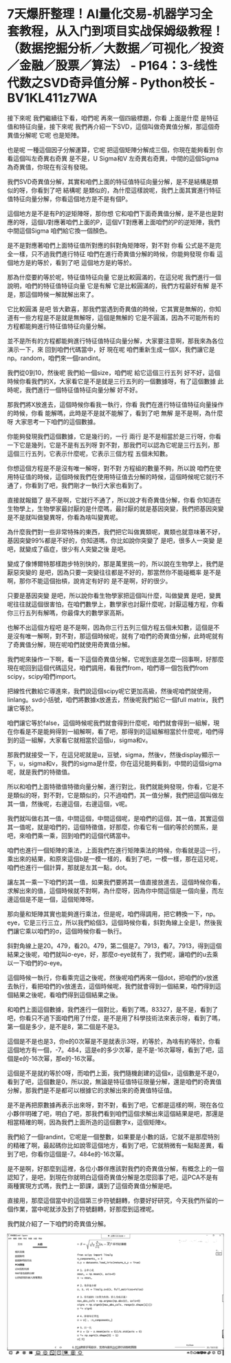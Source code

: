 # 7天爆肝整理！AI量化交易-机器学习全套教程，从入门到项目实战保姆级教程！（数据挖掘分析／大数据／可视化／投资／金融／股票／算法） - P164：3-线性代数之SVD奇异值分解 - Python校长 - BV1KL411z7WA

接下來呢 我們繼續往下看，咱們呢 再來一個四級標題，你看 上面是什麼 是特征值和特征向量，接下來呢 我們再介紹一下SVD，這個叫做奇異值分解，那這個奇異值分解呢 它呢 也是矩陣。

也是呢 一種這個因子分解運算，它呢 把這個矩陣分解成三個，你現在能夠看到 你看這個叫左奇異右奇異 是不是，U Sigma和V 左奇異右奇異，中間的這個Sigma為奇異值，你現在有沒有發現。

我們SVD奇異值分解，其實和咱們上面的特征值特征向量分解，是不是結構是類似的呀，你看到了吧 結構呢 是類似的，為什麼這樣說呢，我們上面其實進行特征值特征向量分解，你看這個地方是不是有個P。

這個地方是不是有P的逆矩陣呀，那你想 它和咱們下面奇異值分解，是不是也是對應的呀，這個U對應著咱們上面的P，這個VT對應著上面咱們的P的逆矩陣，我們中間這個Sigma 咱們給它換一個顏色。

是不是對應著咱們上面特征值所對應的斜對角矩陣呀，對不對 你看 公式是不是完全一樣，只不過我們進行特征 咱們在進行奇異值分解的時候，你能夠發現 你看 這個地方是約等於，看到了吧 這個地方是約等於。

那為什麼要約等於呢，特征值特征向量 它是比較圓滿的，在這兒呢 我們進行一個說明，咱們的特征值特征向量 它是有解 它是比較圓滿的，我們方程最好有解 是不是，那這個時候一解就解出來了。

它比較圓滿 是吧 皆大歡喜，那我們當遇到奇異值的時候，它其實是無解的，你知道有一些方程是不是就是無解呀，這個是無解的 它是不圓滿，因為不可能所有的方程都能夠進行特征值特征向量分解。

並不是所有的方程都能夠進行特征值特征向量分解，大家要注意啊，那我來為各位演示一下，來 回到咱們代碼當中，好 現在呢 咱們重新生成一個X，我們讓它是np。random，咱們來一個randint。

我們從0到10，然後呢 我們給一個size，咱們呢 給它這個三行五列 好不好，這個時候你看我們的X，大家看它是不是就是三行五列的一個數據呀，有了這個數據 此時呢，我們進行一個特征值特征向量分解 好不好。

那我們將X放進去，這個時候你看我一執行，你看 我們在進行特征值特征向量操作的時候，你看 能解嗎，此時是不是就不能解了，看到了吧 無解 是不是啊，為什麼呀 大家思考一下咱們的這個數據。

你能夠發現我們這個數據，它是幾行的，一行 兩行 是不是相當於是三行呀，你看一下它是幾列，它是不是有五列呀 對不對，那我們可以認為它呢是三行五列，那這個三行五列，它表示什麼呢，它表示三個方程 五個未知數。

你想這個方程是不是沒有唯一解呀，對不對 方程組的數量不夠，所以說 咱們在使用特征值的時候，這個時候我們在使用特征值去分解的時候，這個時候呢它就行不通了，你看到了吧，我們剛才一執行大家也看到了。

直接就報錯了 是不是啊，它就行不通了，所以說才有奇異值分解，你看 你知道在生物學上，生物學家最討厭的是什麼嗎，最討厭的就是基因突變，我們把基因突變是不是就叫做變異呀，你看為啥叫變異呢。

為什麼我們對一些非常特殊的東西，我們把它叫做異類呢，異類也就意味著不好，基因突變99%都是不好的，你知道嗎，你比如說你突變了 是吧，很多人一突變 是吧，就變成了癌症，很少有人突變之後 是吧。

變成了像博爾特那樣跑步特別快的，那是萬里挑一的，所以說在生物學上，我們是厭惡突變的 是吧，因為只要一突變往往都是不好的，那當然你不能碰概率 是不是啊，那你不能這個抬槓，說肯定有好的 是不是啊，好的很少。

只要是基因突變 是吧，所以說你看生物學家把這個叫什麼，叫做變異 是吧，變異呢往往就這個很害怕，在咱們數學上，數學家也討厭什麼呢，討厭這種方程，你看你三行五列有解嗎，你最偉大的數學家高斯。

也解不出這個方程吧 是不是啊，因為你三行五列三個方程五個未知數，這個是不是沒有唯一解啊，對不對，那這個時候呢，就有了咱們的奇異值分解，此時呢就有了奇異值分解，現在呢咱們就使用奇異值分解。

我們呢來操作一下啊，看一下這個奇異值分解，它呢到底是怎麼一回事啊，好那麼現在呢回到這個代碼這兒，咱們調用，看我們from，咱們導一個包我們from scipy，scipy咱們import。

把線性代數給它導進來，我們說這個scipy呢它更加高級，然後呢咱們就使用，linlang。svd小括號，咱們將數據x放進去，然後呢我們給它一個full matrix，我們讓它等於。

咱們讓它等於false，這個時候呢我們就會得到什麼呢，咱們就會得到一組解，現在你看是不是能夠得到一組解啊，看了吧，那得到的這組解相當於什麼呢，咱們得到的這一組解，大家看它就相當於這個u，sigma和v。

那我們就接受一下，在這兒呢就是u，豆號，sigma，然後v，然後display顯示一下，u，sigma和v，我們的sigma是什麼，你在這兒能夠看到，中間的這個sigma呢，就是我們的特徵值。

所以和咱們上面特徵值特徵向量分解，進行對比，我們就能夠發現，你看，它是不是類似的呀，對不對，它是類似的，只不過咱們，其一值分解，我們把這個叫做左其一值，然後呢，右邊這個，右邊這個，v呢。

我們就叫做右其一值，中間這個，中間這個呢，是咱們的這個，其一值，其實這個其一值呢，就是咱們的，這個特徵值，好那麼，你看它有一個約等於的關系，是吧，來咱們乘一乘，回到咱們的這個代碼當中。

咱們也進行一個矩陣的乘法，上面我們在進行矩陣乘法的時候，你看就是這一行，乘出來的結果，和原來這個b是一模一樣的，看到了吧，一模一樣，那在這兒呢，咱們也進行一個計算，那就是左其一點，dot。

讓左其一乘一下咱們的其一值，如果我們要將其一值直接放進去，這個時候你看，求解出來的值，這個時候就不對啊，為什麼呀，因為你中間這個是一個向量，而左邊這個是不是一個，這個矩陣呀。

那向量和矩陣其實也能夠進行乘法，但是呢，咱們得調用，把它轉換一下，np。eye，它是三行三立，所以我們給個3，這個時候你看，斜對角線上全是1，然後我們讓它乘以咱們的σ，這個時候你看一執行。

斜對角線上是20。479，看20。479，第二個是7。7913，看7。7913，得到這個結果之後呢，咱們就叫σ-eye，好，那麼σ-eye就有了，我們呢，讓咱們的u去乘以一下咱們的σ-eye。

這個時候一執行，你看乘完這之後呢，然後呢咱們再來一個dot，把咱們的v放進去執行，看把咱們的v放進去，這個時候呢，我們就會得到一個結果，咱們得到這個結果之後呢，看咱們得到這個結果之後。

和咱們上面這個數據，我們進行一個對比，看到了嗎，83327，是不是，看到了吧，你看只不過下面咱們用了什麼，是不是用了科學技術法來表示呀，看到了嗎，第一個是多少，是不是8，第二個是不是3。

這個是不是也是3，你e的0次幂是不是就表示3呀，約等於，為啥有約等於，你看這個地方有一個，-7。484，這是e的多少次幂，是不是-16次幂呀，看到了吧，這個是e的-16次幂，那e的-16次幂。

這個是不是就約等於0呀，而咱們上面，我們隨機創建的這個x，這個數是不是0，看到了吧，這個數是0，所以說，無論是特征值特征限量分解，還是咱們的奇異值分解，那我們是不是都可以根據它的求解出來的奇異值特征值。

是不是再把原數據再表示出來呀，對不對，看到了吧，它都是這樣的啊，現在各位小夥伴明確了吧，明白了吧，那我們看到咱們這個求解出來這個結果是吧，那還是相當精確的啊，因為我們上面所造的這個數字x，這個矩陣x。

我們給了一個randint，它呢是一個整數，如果要是小數的話，它就不是那麼特別的精確了啊，最起碼你比如說零這個地方，看到了吧，它就稍微有一點點差異，看到了吧，你看你這個是-7。484e的-16次幂。

是不是啊，好那麼到這裡，各位小夥伴應該對我們的奇異值分解，有概念上的一個認知了，是吧，到現在你就明白這個奇異值分解是怎麼回事了吧，這PCA不是有兩種實現方式嗎，我們上一節課，講到了這個奇異值分解是吧。

直接用，那麼這個當中的這個第三步符號翻轉，你要好好研究，今天我們所留的一個作業，當中呢就涉及到了符號翻轉，好那麼到這裡呢。

我們就介紹了一下咱們的奇異值分解。

![](img/8461bd985ea7637f5ff84a5bc45f0f05_1.png)
